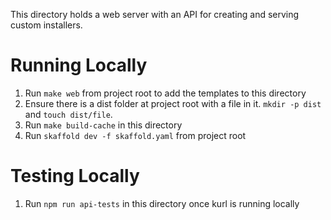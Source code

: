 This directory holds a web server with an API for creating and serving custom installers.

# Running Locally
1. Run `make web` from project root to add the templates to this directory
1. Ensure there is a dist folder at project root with a file in it. `mkdir -p dist` and `touch dist/file`.
1. Run `make build-cache` in this directory
1. Run `skaffold dev -f skaffold.yaml` from project root


# Testing Locally
1. Run `npm run api-tests` in this directory once kurl is running locally